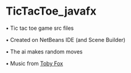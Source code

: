 # TicTacToe_javafx
 • Tic tac toe game src files
 
 • Created on NetBeans IDE (and Scene Builder)
 
 • The ai makes random moves
 
 • Music from [Toby Fox](https://open.spotify.com/track/1J03Vp93ybKIxfzYI4YJtL)

